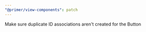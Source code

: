 ```yaml
---
"@primer/view-components": patch
---
```


Make sure duplicate ID associations aren't created for the Button
